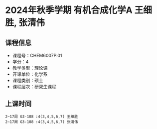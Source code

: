# 2024年秋季学期 有机合成化学A 王细胜, 张清伟






## 课程信息

- 课程号：CHEM6007P.01
- 学分：4
- 教学类型：理论课
- 开课单位：化学系
- 课程类别：硕士
- 课程层次：研究生课程

## 上课时间

```
2~17周 G3-108 :4(3,4,5,6,7) 王细胜
2~17周 G3-108 :4(3,4,5,6,7) 张清伟
```

